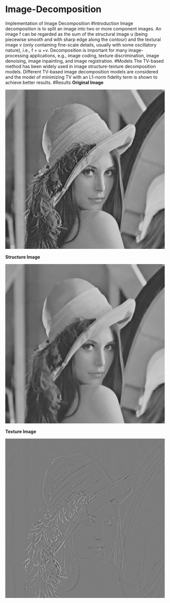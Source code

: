 # Image-Decomposition
Implementation of Image Decomposition
#Introduction
Image decomposition is to split an image into two or more component images. An image f can be regarded as the sum of the structural image u (being piecewise smooth and with sharp edge along the contour) and the textural image v (only containing fine-scale details, usually with some oscillatory nature), i.e., f = u +v. Decomposition is important for many image-processing applications, e.g., image coding, texture discrimination, image denoising, image inpainting, and image registration. 
#Models
The TV-based method has been widely used in image structure-texture decomposition models. Different TV-based image decomposition models are considered and the model of minimizing TV with an L1-norm fidelity term is shown to achieve better results.
#Results
**Original Image**

![image](https://github.com/FanYang-PKU/Image-Decomposition/raw/master/image-folder/original.png)

**Structure Image**

![image](https://github.com/FanYang-PKU/Image-Decomposition/raw/master/image-folder/structure.png)

**Texture Image**

![image](https://github.com/FanYang-PKU/Image-Decomposition/raw/master/image-folder/texture.png)
